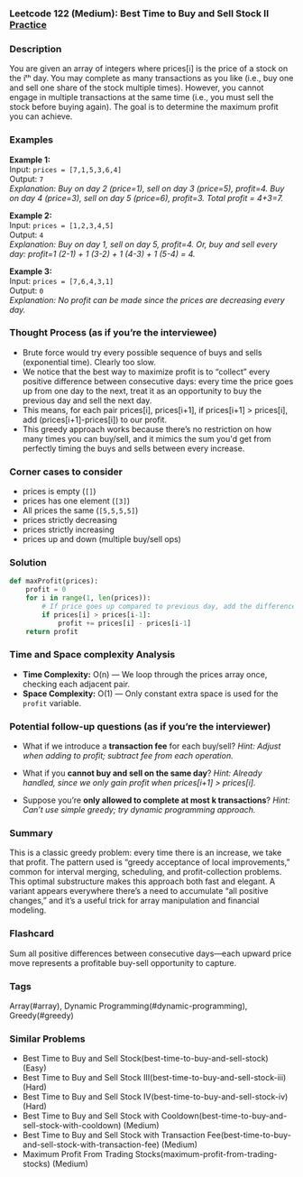 ### Leetcode 122 (Medium): Best Time to Buy and Sell Stock II [Practice](https://leetcode.com/problems/best-time-to-buy-and-sell-stock-ii)

### Description  
You are given an array of integers where prices[i] is the price of a stock on the iᵗʰ day. You may complete as many transactions as you like (i.e., buy one and sell one share of the stock multiple times). However, you cannot engage in multiple transactions at the same time (i.e., you must sell the stock before buying again). The goal is to determine the maximum profit you can achieve.

### Examples  

**Example 1:**  
Input: `prices = [7,1,5,3,6,4]`  
Output: `7`  
*Explanation: Buy on day 2 (price=1), sell on day 3 (price=5), profit=4. Buy on day 4 (price=3), sell on day 5 (price=6), profit=3. Total profit = 4+3=7.*

**Example 2:**  
Input: `prices = [1,2,3,4,5]`  
Output: `4`  
*Explanation: Buy on day 1, sell on day 5, profit=4. Or, buy and sell every day: profit=1 (2-1) + 1 (3-2) + 1 (4-3) + 1 (5-4) = 4.*

**Example 3:**  
Input: `prices = [7,6,4,3,1]`  
Output: `0`  
*Explanation: No profit can be made since the prices are decreasing every day.*

### Thought Process (as if you’re the interviewee)  
- Brute force would try every possible sequence of buys and sells (exponential time). Clearly too slow.
- We notice that the best way to maximize profit is to “collect” every positive difference between consecutive days: every time the price goes up from one day to the next, treat it as an opportunity to buy the previous day and sell the next day.
- This means, for each pair prices[i], prices[i+1], if prices[i+1] > prices[i], add (prices[i+1]-prices[i]) to our profit.
- This greedy approach works because there’s no restriction on how many times you can buy/sell, and it mimics the sum you'd get from perfectly timing the buys and sells between every increase.

### Corner cases to consider  
- prices is empty (`[]`)  
- prices has one element (`[3]`)  
- All prices the same (`[5,5,5,5]`)  
- prices strictly decreasing  
- prices strictly increasing  
- prices up and down (multiple buy/sell ops)

### Solution

```python
def maxProfit(prices):
    profit = 0
    for i in range(1, len(prices)):
        # If price goes up compared to previous day, add the difference
        if prices[i] > prices[i-1]:
            profit += prices[i] - prices[i-1]
    return profit
```

### Time and Space complexity Analysis  

- **Time Complexity:** O(n) — We loop through the prices array once, checking each adjacent pair.
- **Space Complexity:** O(1) — Only constant extra space is used for the `profit` variable.

### Potential follow-up questions (as if you’re the interviewer)  

- What if we introduce a **transaction fee** for each buy/sell?
  *Hint: Adjust when adding to profit; subtract fee from each operation.*

- What if you **cannot buy and sell on the same day**?
  *Hint: Already handled, since we only gain profit when prices[i+1] > prices[i].*

- Suppose you’re **only allowed to complete at most k transactions**?
  *Hint: Can’t use simple greedy; try dynamic programming approach.*

### Summary
This is a classic greedy problem: every time there is an increase, we take that profit. The pattern used is “greedy acceptance of local improvements,” common for interval merging, scheduling, and profit-collection problems. This optimal substructure makes this approach both fast and elegant. A variant appears everywhere there’s a need to accumulate “all positive changes,” and it’s a useful trick for array manipulation and financial modeling.


### Flashcard
Sum all positive differences between consecutive days—each upward price move represents a profitable buy-sell opportunity to capture.

### Tags
Array(#array), Dynamic Programming(#dynamic-programming), Greedy(#greedy)

### Similar Problems
- Best Time to Buy and Sell Stock(best-time-to-buy-and-sell-stock) (Easy)
- Best Time to Buy and Sell Stock III(best-time-to-buy-and-sell-stock-iii) (Hard)
- Best Time to Buy and Sell Stock IV(best-time-to-buy-and-sell-stock-iv) (Hard)
- Best Time to Buy and Sell Stock with Cooldown(best-time-to-buy-and-sell-stock-with-cooldown) (Medium)
- Best Time to Buy and Sell Stock with Transaction Fee(best-time-to-buy-and-sell-stock-with-transaction-fee) (Medium)
- Maximum Profit From Trading Stocks(maximum-profit-from-trading-stocks) (Medium)